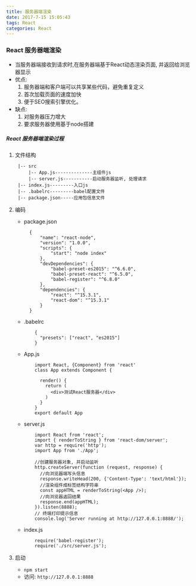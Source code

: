 ```yaml
---
title: 服务器端渲染
date: 2017-7-15 15:05:43
tags: React
categories: React
---
```


### React 服务器端渲染
- 当服务器端接收到请求时,在服务器端基于React动态渲染页面, 并返回给浏览器显示
- 优点:
    1. 服务器端和客户端可以共享某些代码，避免重复定义
    2. 首次加载页面的速度加快
    3. 便于SEO搜索引擎优化。
- 缺点: 
    1. 对服务器压力增大
    2. 要求服务器使用基于node搭建

##### React 服务器端渲染过程
1. 文件结构

	    |-- src
	        |-- App.js--------------主组件js
	        |-- server.js-----------启动服务器监听, 处理请求
	    |-- index.js---------入口js
	    |-- .babelrc---------babel配置文件
	    |-- package.json-----应用包信息文件
       
2. 编码
	- package.json
    
            {
	            "name": "react-node",
	            "version": "1.0.0",
	            "scripts": {
	                "start": "node index"
	            },
	            "devDependencies": {
	                "babel-preset-es2015": "^6.6.0",
	                "babel-preset-react": "^6.5.0",
	                "babel-register": "^6.8.0"
	            },
	            "dependencies": {
	                "react": "^15.3.1",
	                "react-dom": "^15.3.1"
	            }
            }

    - .babelrc
    
	          {
	            "presets": ["react", "es2015"]
	          }

    - App.js
    
	          import React, {Component} from 'react'
	          class App extends Component {
	          
	            render() {
	              return (
	                <div>测试React服务器</div>
	              )
	            }
	          }
	          export default App

    - server.js
      
	          import React from 'react';
	          import { renderToString } from 'react-dom/server';
	          var http = require('http');
	          import App from './App';
	          
	          //创建服务器对象, 并启动监听
	          http.createServer(function (request, response) {
	            //向浏览器端写头信息
	            response.writeHead(200, {'Content-Type': 'text/html'});
	            //渲染组件成标签结构字符串
	            const appHTML = renderToString(<App />);
	            //向浏览器返回结果
	            response.end(appHTML);
	          }).listen(8888);
	          // 终端打印提示信息
	          console.log('Server running at http://127.0.0.1:8888/');

    - index.js
    
	          require('babel-register');
	          require('./src/server.js');

3. 启动
    - `npm start`
    - 访问: `http://127.0.0.1:8888`